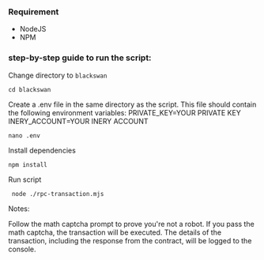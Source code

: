 ### Requirement

- NodeJS
- NPM



### step-by-step guide to run the script:

Change directory to ```blackswan```

```
cd blackswan
```

Create a .env file in the same directory as the script. This file should contain the following environment variables:
PRIVATE_KEY=YOUR PRIVATE KEY 
INERY_ACCOUNT=YOUR INERY ACCOUNT


```
nano .env
```

Install dependencies

```
npm install
```

Run script

```
 node ./rpc-transaction.mjs
```

Notes:

Follow the math captcha prompt to prove you're not a robot. If you pass the math captcha, the transaction will be executed. The details of the transaction, including the response from the contract, will be logged to the console.

